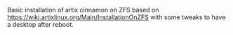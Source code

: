 Basic installation of artix cinnamon on ZFS based on https://wiki.artixlinux.org/Main/InstallationOnZFS with some tweaks to have a desktop after reboot.
